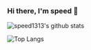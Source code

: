 ### Hi there, I'm speed 👋


![speed1313's github stats](https://github-readme-stats-speed1313.vercel.app/api?username=speed1313&show_icons=false&theme=material-palenight&count_private=true)

![Top Langs](https://github-readme-stats-speed1313.vercel.app/api/top-langs/?username=speed1313&hide=php,javascript,vhdl,tex,html,jupyter%20notebook&langs_count=6&theme=material-palenight&count_private=true)
